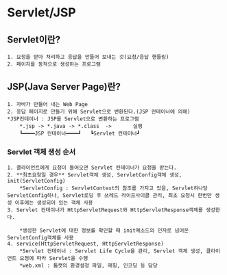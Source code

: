 # Servlet/JSP

## Servlet이란?
	1. 요청을 받아 처리하고 응답을 만들어 보내는 것(요청/응답 핸들링)
	2. 페이지를 동적으로 생성하는 프로그램


## JSP(Java Server Page)란?
	1. 자바가 만들어 내는 Web Page
	2. 응답 페이지로 만들기 위해 Servlet으로 변환된다.(JSP 컨테이너에 의해)
	*JSP컨테이너 : JSP를 Servlet으로 변환하는 프로그램
		*.jsp -> *.java -> *.class  ->       실행
		┗━━━━JSP 컨테이너━━━━┛   ┗Servlet 컨테이너┛

### Servlet 객체 생성 순서
	1. 클라이언트에게 요청이 들어오면 Servlet 컨테이너가 요청을 받는다.
	2. **최초요청일 경우** Servlet객체 생성, ServletConfig객체 생성, init(ServletConfig)
		*ServletConfig : ServletContext의 참조를 가지고 있음, Servlet하나당 ServletConfig하나, Servlet로딩 후 쓰레드 라이프사이클 관리, 최초 요청시 한번만 생성 이후에는 생성되어 있는 객체 사용
	3. Servlet 컨테이너가 HttpServletRequest와 HttpServletResponse객체를 생성한다.
		
		*생성한 Servlet에 대한 정보를 확인할 때 init메소드의 인자로 넘어온 ServletConfig객체를 사용
	4. service(HttpServletRequest, HttpServletResponse) 
		*Servlet 컨테이너 : Servlet Life Cycle을 관리, Servlet 객체 생성, 클라이언트 요청에 따라 Servlet을 수행
		*web.xml : 톰캣의 환경설정 파일, 매핑, 인코딩 등 담당

